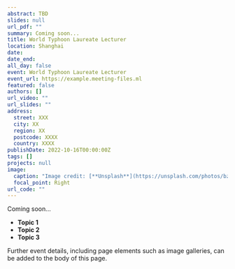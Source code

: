 ```yaml
---
abstract: TBD
slides: null
url_pdf: ""
summary: Coming soon...
title: World Typhoon Laureate Lecturer
location: Shanghai
date: 
date_end: 
all_day: false
event: World Typhoon Laureate Lecturer
event_url: https://example.meeting-files.ml
featured: false
authors: []
url_video: ""
url_slides: ""
address:
  street: XXX
  city: XX
  region: XX
  postcode: XXXX
  country: XXXX
publishDate: 2022-10-16T00:00:00Z
tags: []
projects: null
image:
  caption: "Image credit: [**Unsplash**](https://unsplash.com/photos/bzdhc5b3Bxs)"
  focal_point: Right
url_code: ""
---
```

Coming soon...

* **Topic 1**
* **Topic 2**
* **Topic 3**

Further event details, including page elements such as image galleries, can be added to the body of this page.